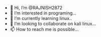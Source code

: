 - 👋 Hi, I’m @RAJNISH2872
- 👀 I’m interested in programing...
- 🌱 I’m currently learning linux..
- 💞️ I’m looking to collaborate on kali linux...
- 📫 How to reach me is possible...
<!---
RAJNISH2872/RAJNISH2872 is a ✨ special ✨ repository because its `README.md` (this file) appears on your GitHub profile.
You can click the Preview link to take a look at your changes.
--->
